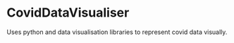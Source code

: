 # CovidDataVisualiser
Uses python and data visualisation libraries to represent covid data visually. 
